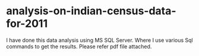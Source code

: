 # analysis-on-indian-census-data-for-2011
I have done this data analysis using MS SQL Server. Where I use various Sql commands to get the results.
Please refer pdf file attached.

